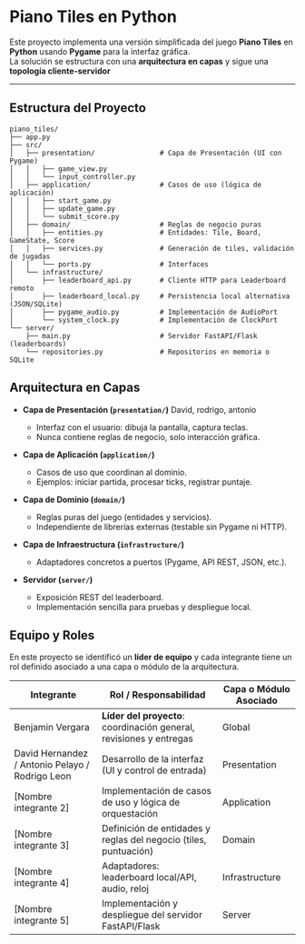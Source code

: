 # Piano Tiles en Python

Este proyecto implementa una versión simplificada del juego **Piano Tiles** en **Python** usando **Pygame** para la interfaz gráfica.  
La solución se estructura con una **arquitectura en capas** y sigue una **topología cliente-servidor**

---

## Estructura del Proyecto

```plaintext
piano_tiles/
├── app.py
├── src/
│   ├── presentation/                # Capa de Presentación (UI con Pygame)
│   │   ├── game_view.py
│   │   └── input_controller.py
│   ├── application/                 # Casos de uso (lógica de aplicación)
│   │   ├── start_game.py
│   │   ├── update_game.py
│   │   └── submit_score.py
│   ├── domain/                      # Reglas de negocio puras
│   │   ├── entities.py              # Entidades: Tile, Board, GameState, Score
│   │   ├── services.py              # Generación de tiles, validación de jugadas
│   │   └── ports.py                 # Interfaces
│   └── infrastructure/              
│       ├── leaderboard_api.py       # Cliente HTTP para Leaderboard remoto
│       ├── leaderboard_local.py     # Persistencia local alternativa (JSON/SQLite)
│       ├── pygame_audio.py          # Implementación de AudioPort
│       └── system_clock.py          # Implementación de ClockPort
└── server/
    ├── main.py                      # Servidor FastAPI/Flask (leaderboards)
    └── repositories.py              # Repositorios en memoria o SQLite
```

##  Arquitectura en Capas

- **Capa de Presentación (`presentation/`)**  David, rodrigo, antonio 
  - Interfaz con el usuario: dibuja la pantalla, captura teclas.  
  - Nunca contiene reglas de negocio, solo interacción gráfica.  

- **Capa de Aplicación (`application/`)**  
  - Casos de uso que coordinan al dominio.  
  - Ejemplos: iniciar partida, procesar ticks, registrar puntaje.  

- **Capa de Dominio (`domain/`)**  
  - Reglas puras del juego (entidades y servicios).  
  - Independiente de librerías externas (testable sin Pygame ni HTTP).  

- **Capa de Infraestructura (`infrastructure/`)**  
  - Adaptadores concretos a puertos (Pygame, API REST, JSON, etc.).  

- **Servidor (`server/`)**  
  - Exposición REST del leaderboard.  
  - Implementación sencilla para pruebas y despliegue local.
 
 ## Equipo y Roles

En este proyecto se identificó un **líder de equipo** y cada integrante tiene un rol definido asociado a una capa o módulo de la arquitectura.

| Integrante                | Rol / Responsabilidad                         | Capa o Módulo Asociado |
|----------------------------|-----------------------------------------------|-------------------------|
| Benjamin Vergara        | **Líder del proyecto**: coordinación general, revisiones y entregas | Global |
| David Hernandez / Antonio Pelayo / Rodrigo Leon  | Desarrollo de la interfaz (UI y control de entrada) | Presentation |
| [Nombre integrante 2]      | Implementación de casos de uso y lógica de orquestación | Application |
| [Nombre integrante 3]      | Definición de entidades y reglas del negocio (tiles, puntuación) | Domain |
| [Nombre integrante 4]      | Adaptadores: leaderboard local/API, audio, reloj | Infrastructure |
| [Nombre integrante 5]      | Implementación y despliegue del servidor FastAPI/Flask | Server |
